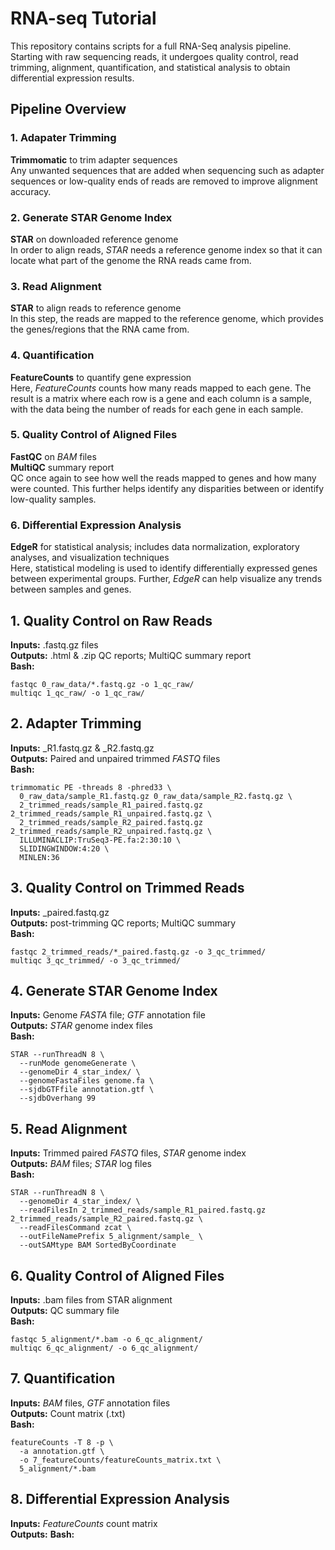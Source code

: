 # RNA-seq Tutorial 
This repository contains scripts for a full RNA-Seq analysis pipeline. Starting with raw sequencing reads, it undergoes quality control, read trimming, alignment, quantification, and statistical analysis to obtain differential expression results. 

## Pipeline Overview 

### 1. Adapater Trimming 
**Trimmomatic** to trim adapter sequences  
Any unwanted sequences that are added when sequencing such as adapter sequences or low-quality ends of reads are removed to improve alignment accuracy.  

### 2. Generate STAR Genome Index 
**STAR** on downloaded reference genome  
In order to align reads, *STAR* needs a reference genome index so that it can locate what part of the genome the RNA reads came from.  

### 3. Read Alignment 
**STAR** to align reads to reference genome  
In this step, the reads are mapped to the reference genome, which provides the genes/regions that the RNA came from.  

### 4. Quantification 
**FeatureCounts** to quantify gene expression  
Here, *FeatureCounts* counts how many reads mapped to each gene. The result is a matrix where each row is a gene and each column is a sample, with the data being the number of reads for each gene in each sample.   

### 5. Quality Control of Aligned Files 
**FastQC** on *BAM* files  
**MultiQC** summary report  
QC once again to see how well the reads mapped to genes and how many were counted. This further helps identify any disparities between or identify low-quality samples.   

### 6. Differential Expression Analysis 
**EdgeR** for statistical analysis; includes data normalization, exploratory analyses, and visualization techniques  
Here, statistical modeling is used to identify differentially expressed genes between experimental groups. Further, *EdgeR* can help visualize any trends between samples and genes.    

## 1. Quality Control on Raw Reads
**Inputs:** .fastq.gz files  
**Outputs:** .html & .zip QC reports; MultiQC summary report  
**Bash:**  
```
fastqc 0_raw_data/*.fastq.gz -o 1_qc_raw/  
multiqc 1_qc_raw/ -o 1_qc_raw/  
```

## 2. Adapter Trimming 
**Inputs:** _R1.fastq.gz & _R2.fastq.gz  
**Outputs:** Paired and unpaired trimmed *FASTQ* files  
**Bash:**  
```
trimmomatic PE -threads 8 -phred33 \  
  0_raw_data/sample_R1.fastq.gz 0_raw_data/sample_R2.fastq.gz \  
  2_trimmed_reads/sample_R1_paired.fastq.gz 2_trimmed_reads/sample_R1_unpaired.fastq.gz \  
  2_trimmed_reads/sample_R2_paired.fastq.gz 2_trimmed_reads/sample_R2_unpaired.fastq.gz \  
  ILLUMINACLIP:TruSeq3-PE.fa:2:30:10 \  
  SLIDINGWINDOW:4:20 \  
  MINLEN:36
```

## 3. Quality Control on Trimmed Reads 
**Inputs:** _paired.fastq.gz  
**Outputs:** post-trimming QC reports; MultiQC summary  
**Bash:**  
```
fastqc 2_trimmed_reads/*_paired.fastq.gz -o 3_qc_trimmed/  
multiqc 3_qc_trimmed/ -o 3_qc_trimmed/
```

## 4. Generate STAR Genome Index 
**Inputs:** Genome *FASTA* file; *GTF* annotation file  
**Outputs:** *STAR* genome index files  
**Bash:**  
```
STAR --runThreadN 8 \  
  --runMode genomeGenerate \  
  --genomeDir 4_star_index/ \  
  --genomeFastaFiles genome.fa \  
  --sjdbGTFfile annotation.gtf \  
  --sjdbOverhang 99
```

## 5. Read Alignment 
**Inputs:** Trimmed paired *FASTQ* files, *STAR* genome index  
**Outputs:** *BAM* files; *STAR* log files  
**Bash:**  
```
STAR --runThreadN 8 \  
  --genomeDir 4_star_index/ \  
  --readFilesIn 2_trimmed_reads/sample_R1_paired.fastq.gz 2_trimmed_reads/sample_R2_paired.fastq.gz \  
  --readFilesCommand zcat \  
  --outFileNamePrefix 5_alignment/sample_ \  
  --outSAMtype BAM SortedByCoordinate
```

## 6. Quality Control of Aligned Files  
**Inputs:** .bam files from STAR alignment  
**Outputs:** QC summary file  
**Bash:**  
```
fastqc 5_alignment/*.bam -o 6_qc_alignment/  
multiqc 6_qc_alignment/ -o 6_qc_alignment/
```

## 7. Quantification  
**Inputs:** *BAM* files, *GTF* annotation files  
**Outputs:** Count matrix (.txt)  
**Bash:**  
```
featureCounts -T 8 -p \  
  -a annotation.gtf \  
  -o 7_featureCounts/featureCounts_matrix.txt \  
  5_alignment/*.bam
```

## 8. Differential Expression Analysis  
**Inputs:** *FeatureCounts* count matrix  
**Outputs:**
**Bash:**
